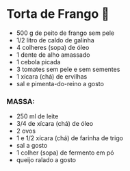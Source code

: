 #                    Torta de Frango :chicken:



- 500 g de peito de frango sem pele
- 1/2 litro de caldo de galinha
- 4 colheres (sopa) de óleo
- 1 dente de alho amassado
- 1 cebola picada
- 3 tomates sem pele e sem sementes
- 1 xícara (chá) de ervilhas
- sal e pimenta-do-reino a gosto

### MASSA:

- 250 ml de leite
- 3/4 de xícara (chá) de óleo
- 2 ovos
- 1 e 1/2 xícara (chá) de farinha de trigo
- sal a gosto
- 1 colher (sopa) de fermento em pó
- queijo ralado a gosto
